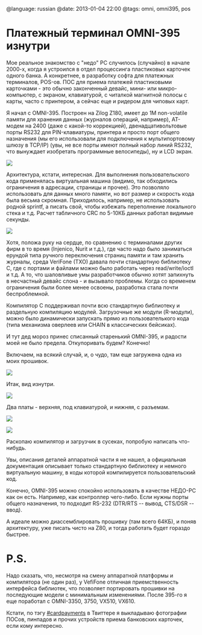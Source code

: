 @language: russian
@date: 2013-01-04 22:00
@tags: omni, omni395, pos

Платежный терминал OMNI-395 изнутри
===================================

Мое реальное знакомство с "недо" PC случилось (случайно) в начале 2000-х, когда
я устроился в отдел процессинга пластиковых карточек одного банка. А конкретнее,
в разработку софта для платежных терминалов, POS-ов. ПОС для приема платежей
пластиковыми карточками - это обычно законченный девайс, мини- или микро-
компьютер, с экраном, клавиатурой, с читалкой магнитной полосы с карты,
часто с принтером, а сейчас еще и ридером для чиповых карт.

Я начал с OMNI-395. Построен на Zilog Z180, имеет до 1М non-volatile памяти
для хранения данных (журналов операций, например), AT-модем на 2400 (даже
с какой-то коррекцией), двенадцативольтовые порты RS232 для PIN-клавиатуры,
принтера и просто порт общего назначения (мы его использовали для
подключения к мультипортовому шлюзу в TCP/IP) (увы, не все порты имеют полный
набор линий RS232, что вынуждает изобретать программные велосипеды), ну и LCD
экран.

![](IMG_1621.JPG)

Архитектура, кстати, интересная. Для выполнения пользовательского кода
применялась виртуальная машина (видимо, так обходились ограничения в адресации,
страницы и прочее). Это позволяло использовать для данных много памяти, но вот
размер и скорость кода была весьма скромная. Приходилось, например, не
использовать родной sprintf, а писать свой, чтобы избежать переполнение
локального стека и т.д. Расчет табличного CRC по 5-10КБ данных работал видимые
секунды.

![](IMG_1622.JPG)

Хотя, положа руку на сердце, по сравнению с терминалами других фирм
в то время (Injenico, Nurit и т.д.), где часто надо было заниматься ерундой типа
ручного переключения страниц памяти и там хранить журналы, среда VeriFone (TXO)
давала почти стандартную библиотеку C, где с портами и файлами можно было 
работать через read/write/ioctl и т.д. А то, что шаловливые умы разработчиков 
обычно хотят запихнуть в несчастный девайс слона - и вызывало проблемы. 
Когда со временем ограничения были более менее освоены, разработка стала почти 
беспроблемной.

Компилятор С поддерживал почти всю стандартную библиотеку и раздельную
компиляцию модулей. Загрузочные же модули (R-модули), можно было динамически
запускать прямо из пользователького кода (типа механизма оверлеев или CHAIN
в классических бейсиках).

И тут дед мороз принес списанный старенький OMNI-395, и радости моей не было
предела. Откупоривать будем? Конечно!

Включаем, на всякий случай, и, о чудо, там еще загружена одна из моих прошивок.

![](IMG_1623.JPG)

Итак, вид изнутри.

![](IMG_1624.JPG)

Два платы - верхняя, под клавиатурой, и нижняя, с разъемам.

![](IMG_1635.JPG)

![](IMG_1636.JPG)

Раскопаю компилятор и загрузчик в сусеках, попробую написать что-нибудь.

Увы, описания деталей аппаратной части я не нашел, а официальная документация 
описывает только стандартную библиотеку и немного виртуальную машину, в коды
которой компилируется пользовательский код.

Конечно, OMNI-395 можно спокойно использовать в качестве НЕДО-PC как он есть.
Например, как контроллер чего-либо. Если нужны порты общего назначения, то
подходит RS-232 (DTR/RTS -- вывод, CTS/DSR -- ввод).

А идеале можно диассемблировать прошивку (там всего 64КБ), и поняв архитектуру,
уже писать чисто на Z80, и тогда работать будет гораздо быстрее.

P.S.
===

Надо сказать, что, несмотря на смену аппаратной платформы и компилятора
(не один раз), у VefiFone отличная приемственность интерфейса библиотек, 
что позволяет портировать прошивки на последующие модели с минимальным
изменениями. После 395-го я еще поработал с OMNI-3350, 3750, VX510, VX610.

Кстати, по тэгу [#cardpayments][] в Твиттере я выкладываю фотографии ПОСов,
пинпадов и прочих устройств приема банковских карточек, если кому интересно.

[#cardpayments]: https://twitter.com/search?q=%23cardpayments&src=hash
